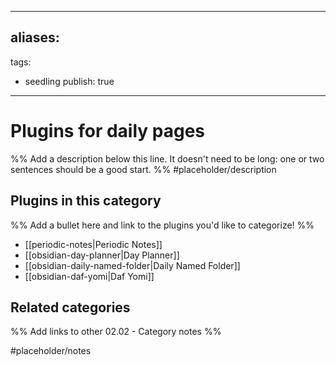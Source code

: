 
---
aliases:
- 
tags: 
- seedling 
publish: true
---


# Plugins for daily pages

%% Add a description below this line. It doesn't need to be long: one or two sentences should be a good start. %%
#placeholder/description 

## Plugins in this category

%% Add a bullet here and link to the plugins you'd like to categorize! %%

- [[periodic-notes|Periodic Notes]]
- [[obsidian-day-planner|Day Planner]]
- [[obsidian-daily-named-folder|Daily Named Folder]]
- [[obsidian-daf-yomi|Daf Yomi]]

## Related categories

%% Add links to other 02.02 - Category notes %%

#placeholder/notes
